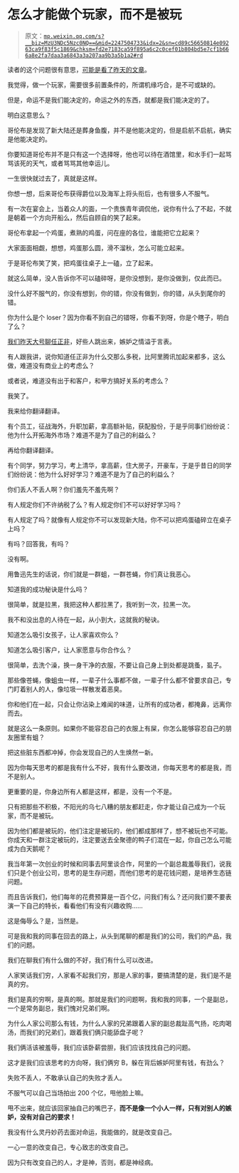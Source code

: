 # 怎么才能做个玩家，而不是被玩

> 原文：[`mp.weixin.qq.com/s?__biz=MzU3NDc5Nzc0NQ==&mid=2247504733&idx=2&sn=cd89c56650814e09263ca9f83f5c1869&chksm=fd2e7183ca59f895a6c2c0cef01b804bd5e7cf1b666a8e2fa7daa3a6843a3a207aa9b3a5b1a2#rd`](http://mp.weixin.qq.com/s?__biz=MzU3NDc5Nzc0NQ==&mid=2247504733&idx=2&sn=cd89c56650814e09263ca9f83f5c1869&chksm=fd2e7183ca59f895a6c2c0cef01b804bd5e7cf1b666a8e2fa7daa3a6843a3a207aa9b3a5b1a2#rd)

读者的这个问题很有意思，[可能是看了昨天的文章](http://mp.weixin.qq.com/s?__biz=MzU3NDc5Nzc0NQ==&mid=2247504697&idx=1&sn=de986b1b4059aae1fddc93aaef45439f&chksm=fd2e71e7ca59f8f1d408c11d3bc04ca3f63431724f82b394beb42b3120f4a261ebb7d710f7ca&scene=21#wechat_redirect)。 

我觉得，做一个玩家，需要很多前置条件的，所谓机缘巧合，是不可或缺的。 

但是，命运不是我们能决定的，命运之外的东西，就都是我们能决定的了。

明白这意思么？ 

哥伦布是发现了新大陆还是葬身鱼腹，并不是他能决定的，但是启航不启航，确实是他能决定的。

你要知道哥伦布并不是只有这一个选择呀，他也可以待在酒馆里，和水手们一起骂骂该死的天气，或者骂骂其他幸运儿。

一生很快就过去了，真就是这样。 

你想一想，后来哥伦布获得爵位以及海军上将头衔后，也有很多人不服气。

有一次在宴会上，当着众人的面，一个贵族青年调侃他，说你有什么了不起，不就是朝着一个方向开船么，然后自顾自的笑了起来。 

哥伦布拿起一个鸡蛋，煮熟的鸡蛋，问在座的各位，谁能把它立起来？

大家面面相觑，想想，鸡蛋那么圆，滑不溜秋，怎么可能立起来。

于是哥伦布笑了笑，把鸡蛋往桌子上一磕，立了起来。 

就这么简单，没人告诉你不可以磕碎呀，是你没想到，是你没做到，仅此而已。

没什么好不服气的，你没有想到，你的错，你没有做到，你的错，从头到尾你的错。 

你为什么是个 loser？因为你看不到自己的错呀，你看不到呀，你是个瞎子，明白了么？ 

[我们昨天大号聊任正非](http://mp.weixin.qq.com/s?__biz=MzU0MjYwNDU2Mw==&mid=2247499656&idx=1&sn=0b3f21cf5435e21fedf82ca6aa0232d1&chksm=fb1a93f4cc6d1ae249a9f8e80f2ea17cc26c088503b1b139fa73bd10d163a9de18dee0a873fc&scene=21#wechat_redirect)，好些人跳出来，嫉妒之情溢于言表。 

有人跟我讲，说你知道任正非为什么交那么多税，比阿里腾讯加起来都多，这么做，难道没有商业上的考虑么？ 

或者说，难道没有出于和客户，和甲方搞好关系的考虑么？ 

我笑了。 

我来给你翻译翻译。 

有个员工，征战海外，升职加薪，拿高额补贴，获配股份，于是乎同事们纷纷说：他为什么开拓海外市场？难道不是为了自己的利益么？ 

再给你翻译翻译。 

有个同学，努力学习，考上清华，拿高薪，住大房子，开豪车，于是乎昔日的同学们纷纷说：他为什么好好学习？难道不是为了自己的利益么？

你们丢人不丢人啊？你们羞先不羞先啊？ 

有人规定你们不许纳税了么？有人规定你们不可以好好学习吗？ 

有人规定了吗？就像有人规定你不可以发现新大陆，你不可以把鸡蛋磕碎立在桌子上吗？

有吗？回答我，有吗？

没有啊。

用鲁迅先生的话说，你们就是一群蛆，一群苍蝇，你们真让我恶心。

知道我的成功秘诀是什么吗？ 

很简单，就是拉黑，我把这种人都拉黑了，我听到一次，拉黑一次。

我不和没出息的人待在一起，从小到大，这就我的秘诀。 

知道怎么吸引女孩子，让人家喜欢你么？ 

知道怎么吸引客户，让人家愿意与你合作么？

很简单，去洗个澡，换一身干净的衣服，不要让自己身上到处都是跳蚤，虱子。

那些像苍蝇，像蛆虫一样，一辈子什么事都不做，一辈子什么都不曾要求自己，专门盯着别人的人，像垃圾一样散发着恶臭。 

你和他们在一起，只会让你沾染上难闻的味道，让所有的成功者，都掩鼻，远离你而去。

就是这么一条原则。如果你不能容忍自己的衣服上有屎，你怎么能够容忍自己的朋友圈里有蛆？ 

把这些脏东西都冲掉，你会发现自己的人生焕然一新。 

因为你每天思考的都是我有什么不好，我有什么要改进，你每天思考的都是我，而不是别人。 

更重要的是，你身边所有人都是这样，都是，没有一个不是。 

只有把那些不积极，不阳光的乌七八糟的朋友都赶走，你才能让自己成为一个玩家，而不是被玩。

因为他们都是被玩的，他们注定是被玩的，他们都成那样了，想不被玩也不可能。你成天和一群注定被玩的，注定要送去全聚德的鸭子们混在一起，你自己怎么可能成为白天鹅呢？

我当年第一次创业的时候和同事去阿里谈合作，阿里的一个副总裁羞辱我们，说我们只是个创业公司，思考的是生存问题，而他们思考的是花钱问题，是培养生态链问题。

而且告诉我们，他们每年的花费预算是一百个亿，问我们有么？还问我们要不要表演一下自己的特长，看看他们有没有兴趣收购......

这是侮辱么？是，当然是。 

可是我和我的同事在回去的路上，从头到尾聊的都是我们的公司，我们的产品，我们的问题。

我们在聊我们有什么做的不好，我们有什么可以改进。 

人家笑话我们穷，人家看不起我们穷，那是人家的事，要搞清楚的是，我们是不是真的穷。

我们是真的穷啊，是真的啊。那就是我们的问题啊，我和我的同事，一个是副总，一个是常务副总，我们愧对兄弟们啊。

为什么人家公司那么有钱，为什么人家的兄弟跟着人家的副总裁趾高气扬，吃肉喝汤，而我们的兄弟们，跟着我们俩只能舔盘子呢？

我们俩活该被羞辱，我们应该卧薪尝胆，我们应该找找自己的问题。

这才是我们应该思考的方向呀，我们俩穷 B，躲在背后嫉妒阿里有钱，有劲么？ 

失败不丢人，不敢承认自己的失败才丢人。

不服气可以自己当场拍出 200 个亿，甩他脸上嘛。 

甩不出来，就应该回家抽自己的嘴巴子，**而不是像一个小人一样，只有对别人的嫉妒，没有对自己的要求！**

我没有什么灵丹妙药去面对命运，我能做的，就是改变自己。

一心一意的改变自己，专心致志的改变自己。

因为只有改变自己的人，才是神，否则，都是神经病。